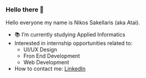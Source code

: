 ### Hello there 👋

Hello everyone my name is Nikos Sakellaris (aka Atai). 

- :books: I’m currently studying Applied Informatics
- Interested in internship opportunities related to:
  - UI/UX Design
  - Fron End Development
  - Web Development 
- How to contact me: 
  [LinkedIn](https://www.linkedin.com/in/nikos-sakellaris-b2b3a6223/ "LinkedIn Profile")
